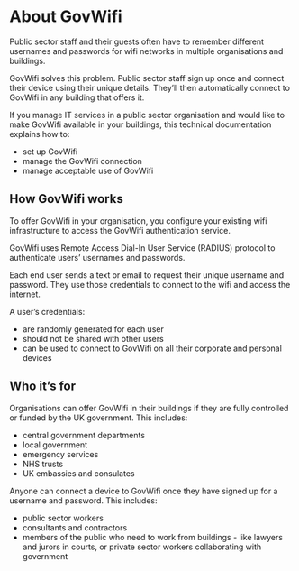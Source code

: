 # About GovWifi

Public sector staff and their guests often have to remember different usernames and passwords for wifi networks in multiple organisations and buildings.

GovWifi solves this problem. Public sector staff sign up once and connect their device using their unique details. They’ll then automatically connect to GovWifi in any building that offers it.

If you manage IT services in a public sector organisation and would like to make GovWifi available in your buildings, this technical documentation explains how to:

- set up GovWifi
- manage the GovWifi connection
- manage acceptable use of GovWifi

## How GovWifi works

To offer GovWifi in your organisation, you configure your existing wifi infrastructure to access the GovWifi authentication service.

GovWifi uses Remote Access Dial-In User Service (RADIUS) protocol to authenticate users’ usernames and passwords.

Each end user sends a text or email to request their unique username and password. They use those credentials to connect to the wifi and access the internet.

A user’s credentials:

- are randomly generated for each user
- should not be shared with other users
- can be used to connect to GovWifi on all their corporate and personal devices

## Who it’s for

Organisations can offer GovWifi in their buildings if they are fully controlled or funded by the UK government. This includes:

- central government departments
- local government
- emergency services
- NHS trusts
- UK embassies and consulates

Anyone can connect a device to GovWifi once they have signed up for a username and password. This includes:

- public sector workers
- consultants and contractors
- members of the public who need to work from buildings - like lawyers and jurors in courts, or private sector workers collaborating with government
